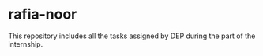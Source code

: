 # rafia-noor
This repository includes all the tasks assigned by DEP during the part of the internship.
